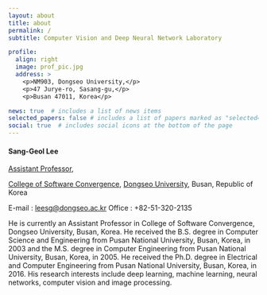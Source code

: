 ```yaml
---
layout: about
title: about
permalink: /
subtitle: Computer Vision and Deep Neural Network Laboratory

profile:
  align: right
  image: prof_pic.jpg
  address: >
    <p>NM903, Dongseo University,</p>
    <p>47 Jurye-ro, Sasang-gu,</p>
    <p>Busan 47011, Korea</p>

news: true  # includes a list of news items
selected_papers: false # includes a list of papers marked as "selected={true}"
social: true  # includes social icons at the bottom of the page
---
```


#### Sang-Geol Lee

[Assistant Professor](https://uni.dongseo.ac.kr/sw/?pCode=MN1000008&mode=view&idx=1434),

[College of Software Convergence](https://uni.dongseo.ac.kr/software/),
[Dongseo University](https://uni.dongseo.ac.kr/eng/), Busan, Republic of Korea

E-mail : [leesg@dongseo.ac.kr](mailto://leesg@dongsea.ac.kr)
Office : +82-51-320-2135

He is currently an Assistant Professor in College of Software Convergence, Dongseo University, Busan, Korea. He received the B.S. degree in Computer Science and Engineering from Pusan National University, Busan, Korea, in 2003 and the M.S. degree in Computer Engineering from Pusan National University, Busan, Korea, in 2005. He received the Ph.D. degree in Electrical and Computer Engineering from Pusan National University, Busan, Korea, in 2016. His research interests include deep learning, machine learning, neural networks, computer vision and image processing.
